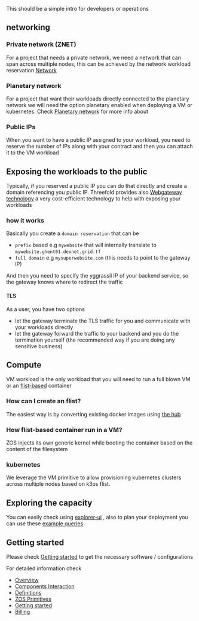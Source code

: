 This should be a simple intro for developers or operations 


## networking

### Private network (ZNET)
For a project that needs a private network, we need a network that can span across multiple nodes, this can be achieved by the network workload reservation [Network](@tfgrid_networking_toc)

### Planetary network
For a project that want their workloads directly connected to the planetary network we will need the option planetary enabled when deploying a VM or kubernetes. Check [Planetary network](@grid3_planetary_network) for more info about 

### Public IPs
When you want to have a public IP assigned to your workload, you need to reserve the number of IPs along with your contract and then you can attach it to the VM workload

## Exposing the workloads to the public

Typically, if you reserved a public IP you can do that directly and create a domain referencing you public IP. Threefold provides also [Webgateway technology](webgateway3) a very cost-efficient technology to help with exposing your workloads

### how it works
Basically you create a `domain reservation` that can be 
- `prefix` based e.g `mywebsite` that will internally translate to `mywebsite.ghent01.devnet.grid.tf` 
- `full domain` e.g `mysuperwebsite.com`  (this needs to point to the gateway IP)

And then you need to specify the yggrassil IP of your backend service, so the gateway knows where to redirect the traffic

#### TLS
As a user, you have two options
- let the gateway terminate the TLS traffic for you and communicate with your workloads directly 
- let the gateway forward the traffic to your backend and you do the termination yourself (the recommended way if you are doing any sensitive business)


## Compute

VM workload is the only workload that you will need to run a full blown VM or an [flist-based](@zos_fs) container

### How can I create an flist?

The easiest way is by converting existing docker images using [the hub](https://hub.grid.tf/docker-convert)


### How flist-based container run in a VM?
ZOS injects its own generic kernel while booting the container based on the content of the filesystem

### kubernetes 
We leverage the VM primitive to allow provisioning kubernetes clusters across multiple nodes based on k3os flist.


## Exploring the capacity
You can easily check using [explorer-ui](@grid3_explorer) , also to plan your deployment you can use these [example queries](explorer_graphql_examples)

## Getting started

Please check [Getting started](@grid3_get_started) to get the necessary software / configurations


For detailed information check

- [Overview](@grid3_overview)
- [Components Interaction](@grid3_components)
- [Definitions](@grid3_definitions)
- [ZOS Primitives](tfgrid_primitives)
- [Getting started](@grid3_get_started)
- [Billing](@grid3_billing)